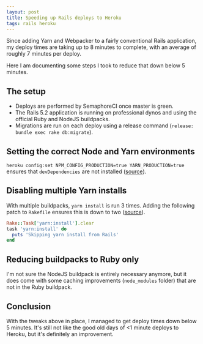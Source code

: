 ```yaml
---
layout: post
title: Speeding up Rails deploys to Heroku
tags: rails heroku
---
```


Since adding Yarn and Webpacker to a fairly conventional Rails application, my
deploy times are taking up to 8 minutes to complete, with an average of roughly
7 minutes per deploy.

Here I am documenting some steps I took to reduce that down below 5 minutes.

## The setup

- Deploys are performed by SemaphoreCI once master is green.
- The Rails 5.2 application is running on professional dynos and using the
    official Ruby and NodeJS buildpacks.
- Migrations are run on each deploy using a release command (`release: bundle
    exec rake db:migrate`).

## Setting the correct Node and Yarn environments

`heroku config:set NPM_CONFIG_PRODUCTION=true YARN_PRODUCTION=true` ensures that
`devDependencies` are not installed
([source](https://devcenter.heroku.com/articles/nodejs-support#package-installation)).

## Disabling multiple Yarn installs

With multiple buildpacks, `yarn install` is run 3 times. Adding the following patch
to `Rakefile` ensures this is down to two
([source](https://github.com/heroku/heroku-buildpack-ruby/issues/654)).

```ruby
Rake::Task['yarn:install'].clear
task 'yarn:install' do
  puts 'Skipping yarn install from Rails'
end
```

## Reducing buildpacks to Ruby only

I'm not sure the NodeJS buildpack is entirely necessary anymore, but it does
come with some caching improvements (`node_modules` folder) that are not in the
Ruby buildpack.

## Conclusion

With the tweaks above in place, I managed to get deploy times down below 5
minutes. It's still not like the good old days of <1 minute deploys to Heroku,
but it's definitely an improvement.
